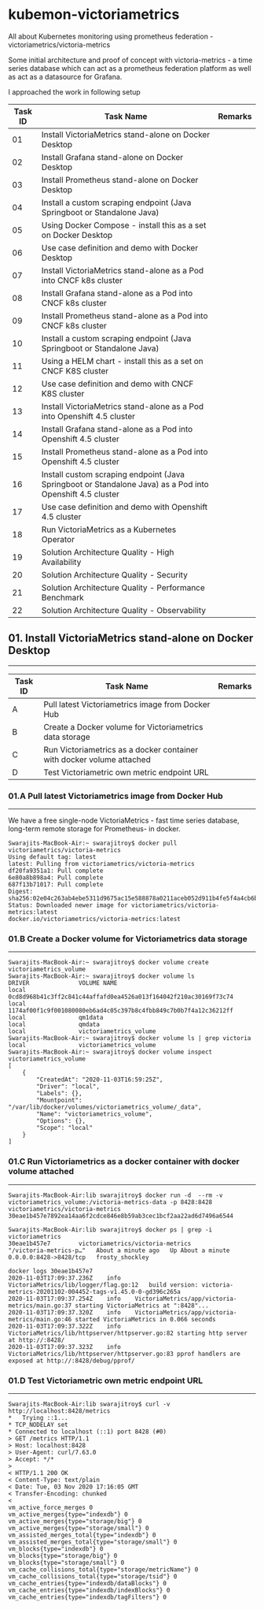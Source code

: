 # kubemon-victoriametrics
All about Kubernetes monitoring using prometheus federation - victoriametrics/victoria-metrics

Some initial architecture and proof of concept with victoria-metrics - a time series database which can act as a prometheus federation platform as well as act as a datasource for Grafana.

I approached the work in following setup

| Task ID | Task Name | Remarks
| ----------- | ----------- | ------|
| 01 | Install VictoriaMetrics stand-alone on Docker Desktop |
| 02 | Install Grafana stand-alone on Docker Desktop |
| 03 | Install Prometheus stand-alone on Docker Desktop | 
| 04 | Install a custom scraping endpoint (Java Springboot or Standalone Java)|
| 05 | Using Docker Compose - install this as a set on Docker Desktop  |
| 06 | Use case definition and demo with Docker Desktop |
| 07 | Install VictoriaMetrics stand-alone as a Pod into CNCF k8s cluster |
| 08 | Install Grafana stand-alone as a Pod into CNCF k8s cluster |
| 09 | Install Prometheus stand-alone as a Pod into CNCF k8s cluster |
| 10 | Install a custom scraping endpoint (Java Springboot or Standalone Java) |
| 11 | Using a HELM chart - install this as a set on CNCF K8S cluster |
| 12 | Use case definition and demo with CNCF K8S cluster | |
| 13 | Install VictoriaMetrics stand-alone as a Pod into Openshift 4.5 cluster |
| 14 | Install Grafana stand-alone as a Pod into Openshift 4.5 cluster |
| 15 | Install Prometheus stand-alone as a Pod into Openshift 4.5 cluster |
| 16 | Install custom scraping endpoint (Java Springboot or Standalone Java) as a Pod into Openshift 4.5 cluster |
| 17 | Use case definition and demo with Openshift 4.5 cluster | 
| 18 | Run VictoriaMetrics as a Kubernetes Operator |
| 19 | Solution Architecture Quality - High Availability | |
| 20 | Solution Architecture Quality - Security | |
| 21 | Solution Architecture Quality - Performance Benchmark | |
| 22 | Solution Architecture Quality - Observability | |




## 01. Install VictoriaMetrics stand-alone on Docker Desktop
---

| Task ID | Task Name | Remarks
| ----------- | ----------- | ------|
| A | Pull latest Victoriametrics image from Docker Hub | |
| B | Create a Docker volume for Victoriametrics data storage |
| C | Run Victoriametrics as a docker container with docker volume attached |
| D | Test Victoriametric own metric endpoint URL |


### 01.A Pull latest Victoriametrics image from Docker Hub
---

We have a free single-node VictoriaMetrics - fast time series database, long-term remote storage for Prometheus- in docker. 

```
Swarajits-MacBook-Air:~ swarajitroy$ docker pull victoriametrics/victoria-metrics
Using default tag: latest
latest: Pulling from victoriametrics/victoria-metrics
df20fa9351a1: Pull complete
6e80a8b898a4: Pull complete
687f13b71017: Pull complete
Digest: sha256:02e04c263ab4ebe5311d9675ac15e588878a0211aceb052d911b4fe5f4a4cb6b
Status: Downloaded newer image for victoriametrics/victoria-metrics:latest
docker.io/victoriametrics/victoria-metrics:latest
```

### 01.B Create a Docker volume for Victoriametrics data storage
---

```
Swarajits-MacBook-Air:~ swarajitroy$ docker volume create victoriametrics_volume
Swarajits-MacBook-Air:~ swarajitroy$ docker volume ls
DRIVER              VOLUME NAME
local               0cd8d968b41c3ff2c841c44affafd0ea4526a013f164042f210ac30169f73c74
local               1174af00f1c9f001080080eb6ad4c05c397b8c4fbb849c7b0b7f4a12c36212ff
local               qm1data
local               qmdata
local               victoriametrics_volume
Swarajits-MacBook-Air:~ swarajitroy$ docker volume ls | grep victoria
local               victoriametrics_volume
Swarajits-MacBook-Air:~ swarajitroy$ docker volume inspect victoriametrics_volume
[
    {
        "CreatedAt": "2020-11-03T16:59:25Z",
        "Driver": "local",
        "Labels": {},
        "Mountpoint": "/var/lib/docker/volumes/victoriametrics_volume/_data",
        "Name": "victoriametrics_volume",
        "Options": {},
        "Scope": "local"
    }
]
```

### 01.C Run Victoriametrics as a docker container with docker volume attached
---

```
Swarajits-MacBook-Air:lib swarajitroy$ docker run -d  --rm -v victoriametrics_volume:/victoria-metrics-data -p 8428:8428 victoriametrics/victoria-metrics
30eae1b457e7892ea14aa6f2cdce846e8b59ab3cec1bcf2aa22ad6d7496a6544

Swarajits-MacBook-Air:lib swarajitroy$ docker ps | grep -i victoriametrics
30eae1b457e7        victoriametrics/victoria-metrics             "/victoria-metrics-p…"   About a minute ago   Up About a minute   0.0.0.0:8428->8428/tcp   frosty_shockley

docker logs 30eae1b457e7
2020-11-03T17:09:37.236Z	info	VictoriaMetrics/lib/logger/flag.go:12	build version: victoria-metrics-20201102-004452-tags-v1.45.0-0-gd396c265a
2020-11-03T17:09:37.254Z	info	VictoriaMetrics/app/victoria-metrics/main.go:37	starting VictoriaMetrics at ":8428"...
2020-11-03T17:09:37.320Z	info	VictoriaMetrics/app/victoria-metrics/main.go:46	started VictoriaMetrics in 0.066 seconds
2020-11-03T17:09:37.322Z	info	VictoriaMetrics/lib/httpserver/httpserver.go:82	starting http server at http://:8428/
2020-11-03T17:09:37.323Z	info	VictoriaMetrics/lib/httpserver/httpserver.go:83	pprof handlers are exposed at http://:8428/debug/pprof/

```

### 01.D Test Victoriametric own metric endpoint URL
---

```
Swarajits-MacBook-Air:lib swarajitroy$ curl -v http://localhost:8428/metrics
*   Trying ::1...
* TCP_NODELAY set
* Connected to localhost (::1) port 8428 (#0)
> GET /metrics HTTP/1.1
> Host: localhost:8428
> User-Agent: curl/7.63.0
> Accept: */*
>
< HTTP/1.1 200 OK
< Content-Type: text/plain
< Date: Tue, 03 Nov 2020 17:16:05 GMT
< Transfer-Encoding: chunked
<
vm_active_force_merges 0
vm_active_merges{type="indexdb"} 0
vm_active_merges{type="storage/big"} 0
vm_active_merges{type="storage/small"} 0
vm_assisted_merges_total{type="indexdb"} 0
vm_assisted_merges_total{type="storage/small"} 0
vm_blocks{type="indexdb"} 0
vm_blocks{type="storage/big"} 0
vm_blocks{type="storage/small"} 0
vm_cache_collisions_total{type="storage/metricName"} 0
vm_cache_collisions_total{type="storage/tsid"} 0
vm_cache_entries{type="indexdb/dataBlocks"} 0
vm_cache_entries{type="indexdb/indexBlocks"} 0
vm_cache_entries{type="indexdb/tagFilters"} 0

```



